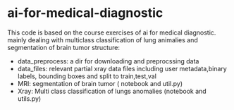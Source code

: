 # ai-for-medical-diagnostic
This code is based on the course exercises of ai for medical diagnostic. mainly dealing with multiclass classification of lung animalies and segmentation of brain tumor
structure:
- data_preprocess: a dir for downloading and preprocssing data
- data_files: relevant partial xray data files including user metadata,binary labels, bounding boxes and split to train,test,val 
- MRI: segmentation of brain tumor ( notebook and util.py)
- Xray: Multi class classification of lungs anomalies (notebook and utils.py)



